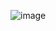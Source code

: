 ![image](https://user-images.githubusercontent.com/72643996/218314344-9a4e7a1a-88df-46f0-8cef-b210e27e65a6.png)
